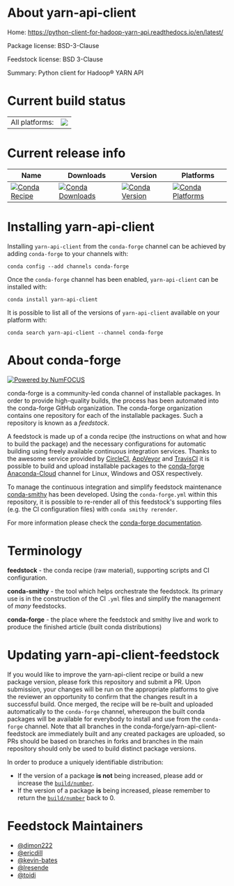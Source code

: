 About yarn-api-client
=====================

Home: https://python-client-for-hadoop-yarn-api.readthedocs.io/en/latest/

Package license: BSD-3-Clause

Feedstock license: BSD 3-Clause

Summary: Python client for Hadoop® YARN API



Current build status
====================


<table><tr><td>All platforms:</td>
    <td>
      <a href="https://dev.azure.com/conda-forge/feedstock-builds/_build/latest?definitionId=4439&branchName=master">
        <img src="https://dev.azure.com/conda-forge/feedstock-builds/_apis/build/status/yarn-api-client-feedstock?branchName=master">
      </a>
    </td>
  </tr>
</table>

Current release info
====================

| Name | Downloads | Version | Platforms |
| --- | --- | --- | --- |
| [![Conda Recipe](https://img.shields.io/badge/recipe-yarn--api--client-green.svg)](https://anaconda.org/conda-forge/yarn-api-client) | [![Conda Downloads](https://img.shields.io/conda/dn/conda-forge/yarn-api-client.svg)](https://anaconda.org/conda-forge/yarn-api-client) | [![Conda Version](https://img.shields.io/conda/vn/conda-forge/yarn-api-client.svg)](https://anaconda.org/conda-forge/yarn-api-client) | [![Conda Platforms](https://img.shields.io/conda/pn/conda-forge/yarn-api-client.svg)](https://anaconda.org/conda-forge/yarn-api-client) |

Installing yarn-api-client
==========================

Installing `yarn-api-client` from the `conda-forge` channel can be achieved by adding `conda-forge` to your channels with:

```
conda config --add channels conda-forge
```

Once the `conda-forge` channel has been enabled, `yarn-api-client` can be installed with:

```
conda install yarn-api-client
```

It is possible to list all of the versions of `yarn-api-client` available on your platform with:

```
conda search yarn-api-client --channel conda-forge
```


About conda-forge
=================

[![Powered by NumFOCUS](https://img.shields.io/badge/powered%20by-NumFOCUS-orange.svg?style=flat&colorA=E1523D&colorB=007D8A)](http://numfocus.org)

conda-forge is a community-led conda channel of installable packages.
In order to provide high-quality builds, the process has been automated into the
conda-forge GitHub organization. The conda-forge organization contains one repository
for each of the installable packages. Such a repository is known as a *feedstock*.

A feedstock is made up of a conda recipe (the instructions on what and how to build
the package) and the necessary configurations for automatic building using freely
available continuous integration services. Thanks to the awesome service provided by
[CircleCI](https://circleci.com/), [AppVeyor](https://www.appveyor.com/)
and [TravisCI](https://travis-ci.com/) it is possible to build and upload installable
packages to the [conda-forge](https://anaconda.org/conda-forge)
[Anaconda-Cloud](https://anaconda.org/) channel for Linux, Windows and OSX respectively.

To manage the continuous integration and simplify feedstock maintenance
[conda-smithy](https://github.com/conda-forge/conda-smithy) has been developed.
Using the ``conda-forge.yml`` within this repository, it is possible to re-render all of
this feedstock's supporting files (e.g. the CI configuration files) with ``conda smithy rerender``.

For more information please check the [conda-forge documentation](https://conda-forge.org/docs/).

Terminology
===========

**feedstock** - the conda recipe (raw material), supporting scripts and CI configuration.

**conda-smithy** - the tool which helps orchestrate the feedstock.
                   Its primary use is in the construction of the CI ``.yml`` files
                   and simplify the management of *many* feedstocks.

**conda-forge** - the place where the feedstock and smithy live and work to
                  produce the finished article (built conda distributions)


Updating yarn-api-client-feedstock
==================================

If you would like to improve the yarn-api-client recipe or build a new
package version, please fork this repository and submit a PR. Upon submission,
your changes will be run on the appropriate platforms to give the reviewer an
opportunity to confirm that the changes result in a successful build. Once
merged, the recipe will be re-built and uploaded automatically to the
`conda-forge` channel, whereupon the built conda packages will be available for
everybody to install and use from the `conda-forge` channel.
Note that all branches in the conda-forge/yarn-api-client-feedstock are
immediately built and any created packages are uploaded, so PRs should be based
on branches in forks and branches in the main repository should only be used to
build distinct package versions.

In order to produce a uniquely identifiable distribution:
 * If the version of a package **is not** being increased, please add or increase
   the [``build/number``](https://conda.io/docs/user-guide/tasks/build-packages/define-metadata.html#build-number-and-string).
 * If the version of a package **is** being increased, please remember to return
   the [``build/number``](https://conda.io/docs/user-guide/tasks/build-packages/define-metadata.html#build-number-and-string)
   back to 0.

Feedstock Maintainers
=====================

* [@dimon222](https://github.com/dimon222/)
* [@ericdill](https://github.com/ericdill/)
* [@kevin-bates](https://github.com/kevin-bates/)
* [@lresende](https://github.com/lresende/)
* [@toidi](https://github.com/toidi/)

